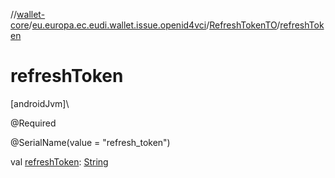 //[wallet-core](../../../index.md)/[eu.europa.ec.eudi.wallet.issue.openid4vci](../index.md)/[RefreshTokenTO](index.md)/[refreshToken](refresh-token.md)

# refreshToken

[androidJvm]\

@Required

@SerialName(value = &quot;refresh_token&quot;)

val [refreshToken](refresh-token.md): [String](https://kotlinlang.org/api/latest/jvm/stdlib/kotlin-stdlib/kotlin/-string/index.html)
